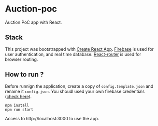 # Auction-poc

Auction PoC app with React.

## Stack

This project was bootstrapped with [Create React App](https://github.com/facebook/create-react-app).
[Firebase](https://firebase.google.com/docs/) is used for user authentication, and real time database.
[React-router](https://github.com/ReactTraining/react-router) is used for browser routing.

## How to run ?
Before runnign the application, create a copy of `config.template.json` and rename it `config.json`. You shoudl used your own firebase credentials ([check here](https://firebase.google.com/docs/web/setup)).

    npm install
    npm run start

Access to http://localhost:3000 to use the app.
